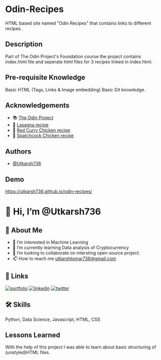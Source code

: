 
# Odin-Recipes

HTML based site named "Odin Recipes" that contains links to different recipes.

## Description
Part of The Odin Project's Foundation course the project contains
index.html file and seperate html files for 3 recipes linked in index.html.

## Pre-requisite Knowledge
Basic HTML (Tags, Links & Image embedding)
Basic Git knowledge.


## Acknowledgements

 - 📚 [The Odin Project](https://www.theodinproject.com/)
 - 🥘 [Lasagna recipe](https://www.simplyrecipes.com/recipes/lasagna/)
 - 🍖 [Red Curry Chicken recipe](https://www.allrecipes.com/recipe/261479/five-ingredient-red-curry-chicken/)
 - 🍗 [Spatchcock Chicken recipe](https://www.allrecipes.com/recipe/246274/spatchcock-chicken/)

  
## Authors

- [@Utkarsh736](https://github.com/Utkarsh736)

  
## Demo

https://utkarsh736.github.io/odin-recipes/

  
# 👋 Hi, I’m @Utkarsh736

  
## 🚀 About Me

- 👀 I’m interested in  Machine Learning
- 🌱 I’m currently learning  Data analysis of Cryptocurrency
- 💞️ I’m looking to collaborate on intersting open source project.
- 📫 How to reach me  utkarshtomar736@gmail.com

  
## 🔗 Links
[![portfolio](https://img.shields.io/badge/my_portfolio-000?style=for-the-badge&logo=ko-fi&logoColor=white)](https://katherinempeterson.com/)
[![linkedin](https://img.shields.io/badge/linkedin-0A66C2?style=for-the-badge&logo=linkedin&logoColor=white)](https://www.linkedin.com/in/utkarsh736/)
[![twitter](https://img.shields.io/badge/twitter-1DA1F2?style=for-the-badge&logo=twitter&logoColor=white)](https://twitter.com/UtkarshTomar11)

  
## 🛠 Skills
Python, Data Science, Javascript, HTML, CSS

  
## Lessons Learned

With the help of this project I was able to learn about basic structuring of (unstyled)HTML files.



  
